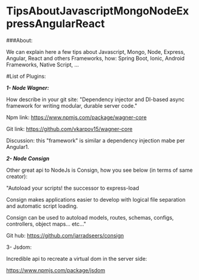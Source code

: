 # TipsAboutJavascriptMongoNodeExpressAngularReact

###About:

We can explain here a few tips about Javascript, Mongo, Node, Express, Angular, React 
and others Frameworks, how: Spring Boot, Ionic, Android Frameworks, Native Script, ...


#List of Plugins:

<em><b>1- Node Wagner:</b></em>

How describe in your git site:
"Dependency injector and DI-based async framework for writing modular, durable server code."

Npm link: https://www.npmjs.com/package/wagner-core

Git link: https://github.com/vkarpov15/wagner-core

Discussion: this "framework" is similar a dependency injection mabe per Angular1.

<em><b>2- Node Consign</b></em>

Other great api to NodeJs is Consign, how you see below (in terms of same creator):

"Autoload your scripts! the successor to express-load

Consign makes applications easier to develop with logical file separation and automatic script loading.

Consign can be used to autoload models, routes, schemas, configs, controllers, object maps... etc..."


Git hub: https://github.com/jarradseers/consign

3- Jsdom:

Incredible api to recreate a virtual dom in the server side:

https://www.npmjs.com/package/jsdom

